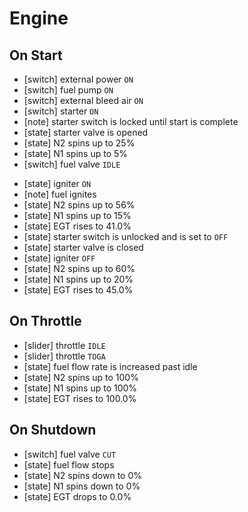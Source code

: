 # Engine

## On Start

- [switch] external power `ON`
- [switch] fuel pump `ON`
- [switch] external bleed air `ON`
- [switch] starter `ON`
- [note] starter switch is locked until start is complete
- [state] starter valve is opened
- [state] N2 spins up to 25%
- [state] N1 spins up to 5%
- [switch] fuel valve `IDLE`
<!-- - [state] engine shutoff valve is opened (this is from the video, but won't be used right now) -->
- [state] igniter `ON`
- [note] fuel ignites
- [state] N2 spins up to 56%
- [state] N1 spins up to 15%
- [state] EGT rises to 41.0% <!-- TODO: need unit -->
- [state] starter switch is unlocked and is set to `OFF`
- [state] starter valve is closed
- [state] igniter `OFF`
- [state] N2 spins up to 60%
- [state] N1 spins up to 20%
- [state] EGT rises to 45.0%

## On Throttle

- [slider] throttle `IDLE`
- [slider] throttle `TOGA`
- [state] fuel flow rate is increased past idle
- [state] N2 spins up to 100%
- [state] N1 spins up to 100%
- [state] EGT rises to 100.0%

## On Shutdown

- [switch] fuel valve `CUT`
- [state] fuel flow stops
- [state] N2 spins down to 0%
- [state] N1 spins down to 0%
- [state] EGT drops to 0.0%
